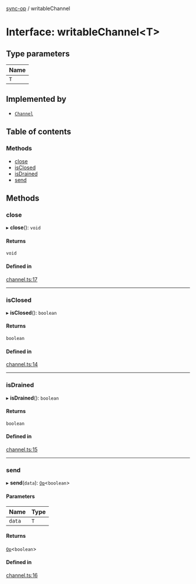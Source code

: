 [sync-op](../README.md) / writableChannel

# Interface: writableChannel<T\>

## Type parameters

| Name |
| :------ |
| `T` |

## Implemented by

- [`Channel`](../classes/Channel.md)

## Table of contents

### Methods

- [close](writableChannel.md#close)
- [isClosed](writableChannel.md#isclosed)
- [isDrained](writableChannel.md#isdrained)
- [send](writableChannel.md#send)

## Methods

### close

▸ **close**(): `void`

#### Returns

`void`

#### Defined in

[channel.ts:17](https://github.com/dhcmrlchtdj/sync-op/blob/88a1f02/src/channel.ts#L17)

___

### isClosed

▸ **isClosed**(): `boolean`

#### Returns

`boolean`

#### Defined in

[channel.ts:14](https://github.com/dhcmrlchtdj/sync-op/blob/88a1f02/src/channel.ts#L14)

___

### isDrained

▸ **isDrained**(): `boolean`

#### Returns

`boolean`

#### Defined in

[channel.ts:15](https://github.com/dhcmrlchtdj/sync-op/blob/88a1f02/src/channel.ts#L15)

___

### send

▸ **send**(`data`): [`Op`](../classes/Op.md)<`boolean`\>

#### Parameters

| Name | Type |
| :------ | :------ |
| `data` | `T` |

#### Returns

[`Op`](../classes/Op.md)<`boolean`\>

#### Defined in

[channel.ts:16](https://github.com/dhcmrlchtdj/sync-op/blob/88a1f02/src/channel.ts#L16)

